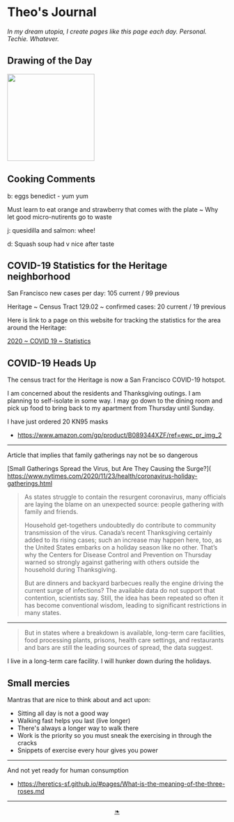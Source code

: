 # Theo's Journal

_In my dream utopia, I create pages like this page each day. Personal. Techie. Whatever._


## Drawing of the Day

<img src="https://heretics-sf.github.io/images/2020/11-23/dotd-woman-cocteau.jpg" width=200 >

<!--
## Photo of the Day

<img src="https://heretics-sf.github.io/images/2020/11-/2020---dotd-.jpg" width=200 >
-->

## Cooking Comments

b: eggs benedict - yum yum

Must learn to eat orange and strawberry that comes with the plate ~ Why let good micro-nutirents go to waste

j: quesidilla and salmon: whee!

d: Squash soup had v nice after taste

## COVID-19 Statistics for the Heritage neighborhood

San Francisco new cases per day: 105 current / 99 previous

Heritage ~ Census Tract 129.02 ~ confirmed cases: 20 current / 19 previous

Here is link to a page on this website for tracking the statistics for the area around the Heritage:

[2020 ~ COVID 19 ~ Statistics]( https://heretics-sf.github.io/#pages/2020-C19-Statistics.md )


## COVID-19 Heads Up

The census tract for the Heritage is now a San Francisco COVID-19 hotspot.

I am concerned about the residents and Thanksgiving outings. I am planning to self-isolate in some way. I may go down to the dining room and pick up food to bring back to my apartment from Thursday until Sunday.

I have just ordered 20 KN95 masks

* https://www.amazon.com/gp/product/B089344XZF/ref=ewc_pr_img_2

***

Article that implies that family gatherings nay not be so dangerous

[Small Gatherings Spread the Virus, but Are They Causing the Surge?]( https://www.nytimes.com/2020/11/23/health/coronavirus-holiday-gatherings.html

> As states struggle to contain the resurgent coronavirus, many officials are laying the blame on an unexpected source: people gathering with family and friends.
>
>Household get-togethers undoubtedly do contribute to community transmission of the virus. Canada’s recent Thanksgiving certainly added to its rising cases; such an increase may happen here, too, as the United States embarks on a holiday season like no other. That’s why the Centers for Disease Control and Prevention on Thursday warned so strongly against gathering with others outside the household during Thanksgiving.
>
>But are dinners and backyard barbecues really the engine driving the current surge of infections? The available data do not support that contention, scientists say. Still, the idea has been repeated so often it has become conventional wisdom, leading to significant restrictions in many states.

***

> But in states where a breakdown is available, long-term care facilities, food processing plants, prisons, health care settings, and restaurants and bars are still the leading sources of spread, the data suggest.

I live in a long-term care facility. I will hunker down during the holidays.


## Small mercies

Mantras that are nice to think about and act upon:

* Sitting all day is not a good way
* Walking fast helps you last (live longer)
* There's always a longer way to walk there
* Work is the priority so you must sneak the exercising in through the cracks
* Snippets of exercise every hour gives you power



***

And not yet ready for human consumption

* https://heretics-sf.github.io/#pages/What-is-the-meaning-of-the-three-roses.md



***

<center><a href=javascript:window.scrollTo(0,0); class=aDingbat title="Scroll to top" > ❧ </a></center>
